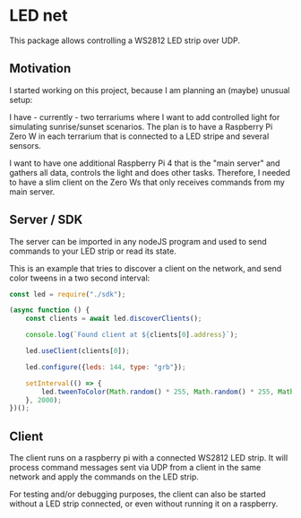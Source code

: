 # LED net

This package allows controlling a WS2812 LED strip over UDP.

## Motivation

I started working on this project, because I am planning an (maybe) unusual setup:

I have - currently - two terrariums where I want to add controlled light for simulating sunrise/sunset scenarios.
The plan is to have a Raspberry Pi Zero W in each terrarium that is connected to a LED stripe and several sensors.

I want to have one additional Raspberry Pi 4 that is the "main server" and gathers all data, controls the light and
does other tasks. Therefore, I needed to have a slim client on the Zero Ws that only receives commands from my main server.  

## Server / SDK

The server can be imported in any nodeJS program and used to send commands to your LED strip or read its state.

This is an example that tries to discover a client on the network, and send color tweens in a two second interval:

```javascript
const led = require("./sdk");

(async function () {
    const clients = await led.discoverClients();

    console.log(`Found client at ${clients[0].address}`);

    led.useClient(clients[0]);

    led.configure({leds: 144, type: "grb"});

    setInterval(() => {
        led.tweenToColor(Math.random() * 255, Math.random() * 255, Math.random() * 255);
    }, 2000);
})();
```

## Client

The client runs on a raspberry pi with a connected WS2812 LED strip. It will process command messages
sent via UDP from a client in the same network and apply the commands on the LED strip.

For testing and/or debugging purposes, the client can also be started without a LED strip connected, or even
without running it on a raspberry. 
